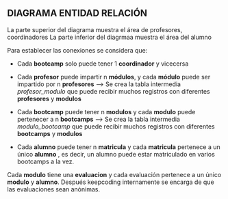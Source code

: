 ## DIAGRAMA ENTIDAD RELACIÓN

La parte superior del diagrama muestra el área de profesores, coordinadores
La parte inferior del diagrmaa muestra el área del alumno

Para establecer las conexiones se considera que: 
- Cada **bootcamp** solo puede tener 1 **coordinador** y vicecersa

- Cada **profesor** puede impartir n **módulos**, y cada **módulo** puede ser impartido por n **profesores** --> Se crea la tabla intermedia *profesor_modulo* que puede recibir muchos registros con diferentes **profesores** y **modulos**

- Cada **bootcamp** puede tener  n **modulos** y cada **modulo** puede pertenecer a n **bootcamps** --> Se crea la tabla intermedia *modulo_bootcamp* que puede recibir muchos registros con diferentes **bootcamps** y **modulos**


- Cada **alumno** puede tener  n **matricula** y cada **matricula** pertenece a un único **alumno** , es decir, un alumno puede estar matriculado en varios bootcamps a la vez.

Cada **modulo** tiene una **evaluacion** y cada evaluación pertenece a un único **modulo** y **alumno**. Después keepcoding internamente se encarga de que las evaluaciones sean anónimas.



